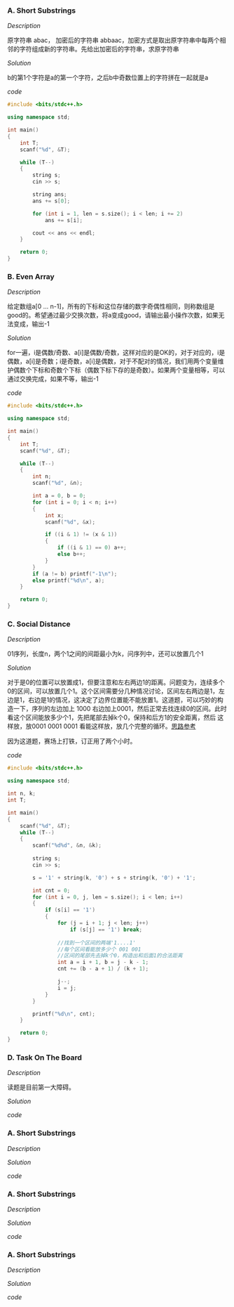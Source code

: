 ### A. Short Substrings

*Description*

原字符串 abac， 加密后的字符串 abbaac，加密方式是取出原字符串中每两个相邻的字符组成新的字符串。先给出加密后的字符串，求原字符串

*Solution*

b的第1个字符是a的第一个字符，之后b中奇数位置上的字符拼在一起就是a

*code*

```cpp
#include <bits/stdc++.h>

using namespace std;

int main()
{
	int T;
	scanf("%d", &T);

	while (T--)
	{
		string s;
		cin >> s;

		string ans;
		ans += s[0];

		for (int i = 1, len = s.size(); i < len; i += 2)
			ans += s[i];

		cout << ans << endl;
	}

	return 0;
}
```



### B. Even Array

*Description*

给定数组a[0 ... n-1]，所有的下标和这位存储的数字奇偶性相同，则称数组是good的。希望通过最少交换次数，将a变成good，请输出最小操作次数，如果无法变成，输出-1

*Solution*

for一遍，i是偶数/奇数、a[i]是偶数/奇数，这样对应的是OK的，对于对应的，i是偶数，a[i]是奇数；i是奇数，a[i]是偶数，对于不配对的情况，我们用两个变量维护偶数个下标和奇数个下标（偶数下标下存的是奇数）。如果两个变量相等，可以通过交换完成，如果不等，输出-1

*code*

```cpp
#include <bits/stdc++.h>

using namespace std;

int main()
{
	int T;
	scanf("%d", &T);

	while (T--)
	{
		int n;
		scanf("%d", &n);

		int a = 0, b = 0;
		for (int i = 0; i < n; i++)
		{
			int x;
			scanf("%d", &x);

			if ((i & 1) != (x & 1))
			{
				if ((i & 1) == 0) a++;
				else b++;
			}
		}
		if (a != b) printf("-1\n");
		else printf("%d\n", a);
	}

	return 0;
}

```



### C. Social Distance

*Description*

01序列，长度n，两个1之间的间距最小为k，问序列中，还可以放置几个1

*Solution*

对于是0的位置可以放置成1，但要注意和左右两边1的距离。问题变为，连续多个0的区间，可以放置几个1。这个区间需要分几种情况讨论，区间左右两边是1，左边是1，右边是1的情况，这决定了边界位置能不能放置1。这道题，可以巧妙的构造一下，序列的左边加上 1000  右边加上0001，然后正常去找连续0的区间。此时看这个区间能放多少个1，先把尾部去掉k个0，保持和后方1的安全距离，然后 这样放，放0001 0001  0001 看能这样放，放几个完整的循环。[思路参考](https://codeforces.com/blog/entry/78864?#comment-643158)

因为这道题，赛场上打铁，订正用了两个小时。

*code*

```cpp
#include <bits/stdc++.h>

using namespace std;

int n, k;
int T;

int main()
{
	scanf("%d", &T);
	while (T--)
	{
		scanf("%d%d", &n, &k);
		
		string s;
		cin >> s;

		s = '1' + string(k, '0') + s + string(k, '0') + '1';

		int cnt = 0;
		for (int i = 0, j, len = s.size(); i < len; i++)
		{
			if (s[i] == '1')
			{
				for (j = i + 1; j < len; j++)
					if (s[j] == '1') break;
				
				//找到一个区间的两端'1....1'
				//每个区间看能放多少个 001 001
				//区间的尾部先去掉k个0，构造出和后面1的合法距离
				int a = i + 1, b = j - k - 1;
				cnt += (b - a + 1) / (k + 1);

				j--;
				i = j;
			}
		}

		printf("%d\n", cnt);
	}

	return 0;
}
```



### D. Task On The Board

*Description*

读题是目前第一大障碍。

*Solution*



*code*



### A. Short Substrings

*Description*

*Solution*

*code*



### A. Short Substrings

*Description*

*Solution*

*code*



### A. Short Substrings

*Description*

*Solution*

*code*

